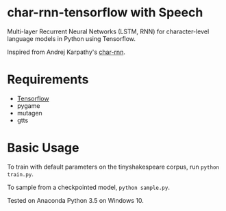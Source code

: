 # char-rnn-tensorflow with Speech
Multi-layer Recurrent Neural Networks (LSTM, RNN) for character-level language models in Python using Tensorflow.

Inspired from Andrej Karpathy's [char-rnn](https://github.com/karpathy/char-rnn).

# Requirements
- [Tensorflow](http://www.tensorflow.org)
- pygame
- mutagen
- gtts

# Basic Usage
To train with default parameters on the tinyshakespeare corpus, run `python train.py`.

To sample from a checkpointed model, `python sample.py`.

Tested on Anaconda Python 3.5 on Windows 10.
